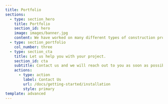 ```yaml
---
title: Portfolio
sections:
  - type: section_hero
    title: Portfolio
    section_id: hero
    image: images/banner.jpg
    content: We have worked on many different types of construction projects.
  - type: section_portfolio
    col_number: three
  - type: section_cta
    title: Let us help you with your project.
    section_id: cta
    subtitle: Contact us and we will reach out to you as soon as possible.
    actions:
      - type: action
        label: Contact Us
        url: /docs/getting-started/installation
        style: primary
template: advanced
---
```

